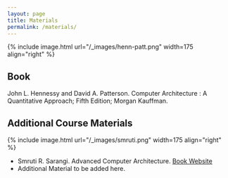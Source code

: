 ```yaml
---
layout: page
title: Materials
permalink: /materials/
---
```


{% include image.html url="/_images/henn-patt.png" width=175 align="right" %}

## Book

John L. Hennessy and David A. Patterson. Computer Architecture : A Quantitative Approach; Fifth Edition; Morgan Kauffman.










## Additional Course Materials

{% include image.html url="/_images/smruti.png" width=175 align="right" %}


* Smruti R. Sarangi. Advanced Computer Architecture. [Book Website](https://www.cse.iitd.ac.in/~srsarangi/advbook/index.html)
* Additional Material to be added here.
